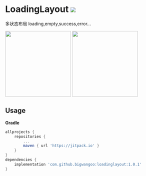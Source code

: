 # LoadingLayout [![](https://jitpack.io/v/bigwangoo/loadinglayout.svg)](https://jitpack.io/#bigwangoo/loadinglayout)
 
多状态布局 loading,empty,success,error...

<image src="./images/p1.png" width="210px"/> <image src="./images/p2.png" width="210px"/>  

## Usage 

**Gradle**
``` groovy
allprojects {
	repositories {
		...
		maven { url 'https://jitpack.io' }
	}
}
dependencies {
    implementation 'com.github.bigwangoo:loadinglayout:1.0.1'
}
```